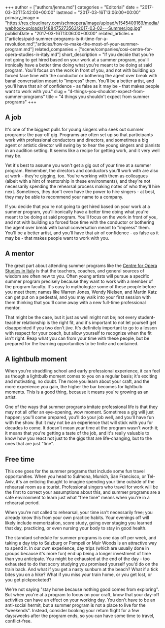 +++
author = ["authors/jenna.md"]
categories = "Editorial"
date = "2017-03-02T15:42:00+00:00"
lastmod = "2017-03-16T13:06:00+00:00"
primary_image = "https://res.cloudinary.com/schmopera/image/upload/v1545409169/media/webhook-uploads/1488475273563/2017-03-02---Summer.jpg.jpg"
publishDate = "2017-03-16T13:06:00+00:00"
related_articles = ["articles/paid-summer-programs-is-it-time-for-a-revolution.md","articles/how-to-make-the-most-of-your-summer-program.md"]
related_companies = ["scene/companies/cosi-centre-for-opera-studies-in-italy.md"]
short_description = "If you decide that you&#039;re not going to get hired based on your work at a summer program, you&#039;ll ironically have a better time doing what you&#039;re meant to be doing at said program. You&#039;ll focus on the work in front of you, and not with building up forced face time with the conductor or bothering the agent over break with banal conversation meant to &quot;impress&quot; them. You&#039;ll be a better artist, and you&#039;ll have that air of confidence - as false as it may be - that makes people want to work with you."
slug = "4-things-you-shouldnt-expect-from-summer-programs"
title = "4 things you shouldn&#039;t expect from summer programs"
+++

## A job

It's one of the biggest pulls for young singers who seek out summer programs: the pay-off gig. Programs are often set up so that participants work with professional conductors and directors, and sometimes a big agent or artistic director will swing by to hear the young singers and pianists in an audition setting. It seems like a recipe for getting work, and it very well may be. 

Yet it's best to assume you won't get a gig out of your time at a summer program. Remember, the directors and conductors you'll work with are also at work - they're gigging, too. You're working with them as colleagues (albeit with a hint of mentorship in these environments), and they're not necessarily spending the rehearsal process making notes of who they'll hire next. Sometimes, they don't even have the power to hire singers - at best, they may be able to recommend your name to a company.

If you decide that you're not going to get hired based on your work at a summer program, you'll ironically have a better time doing what you're meant to be doing at said program. You'll focus on the work in front of you, and not with building up forced face time with the conductor or bothering the agent over break with banal conversation meant to "impress" them. You'll be a better artist, and you'll have that air of confidence - as false as it may be - that makes people want to work with you.

## A mentor

The great part about attending summer programs like the [Centre for Opera Studies in Italy](http://www.co-si.com/) is that the teachers, coaches, and general sources of wisdom are often new to you. Often young artists will pursue a specific summer program precisely because they want to work with a member of the program faculty. It's easy to mythologize some of these people before you meet them; names like Warren Jones, Wendy Nielsen, and Martin Katz can get put on a pedestal, and you may walk into your first session with them thinking that you'll come away with a new full-time professional mentor.

That might be the case, but it just as well might not be; not every student-teacher relationship is the right fit, and it's important to not let yourself get disappointed if you two don't jive. It's definitely important to go to a lesson with respect for your coach, but allow yourself to recognize when the fit isn't right. Reap what you can from your time with these people, but be prepared for the learning opportunities to be finite and contained.

## A lightbulb moment

When you're straddling school and early professional experience, it can feel as though a lightbulb moment comes to you on a regular basis; it's exciting and motivating, no doubt. The more you learn about your craft, and the more experience you gain, the higher the bar becomes for lightbulb moments. This is a good thing, because it means you're growing as an artist.

One of the ways that summer programs imitate professional life is that they may not all offer an eye-opening, wow moment. Sometimes a gig will just happen; you'll come prepared, you'll do your job well, and you'll have fun with the show. But it may not be an experience that will stick with you for decades to come. It doesn't mean your time at the program wasn't worth it; it means that you're getting a taste of the job, and it's really valuable to know how you react not just to the gigs that are life-changing, but to the ones that are just "fine".

## Free time

This one goes for the summer programs that include some fun travel opportunities. When you head to Sulmona, Munich, San Francisco, or Tel-Aviv, it's an enticing thought to imagine spending your time outside of the rehearsal room as a tourist. Professional singers who travel for work will be the first to correct your assumptions about this, and summer programs are a safe environment to learn just what "free time" means when you're in a rehearsal period.

When you're not called to rehearsal, your time isn't necessarily free; you already know this from your own practice habits. Your evenings off will likely include memorization, score study, going over staging you learned that day, practicing, or even nursing your body to stay in good health.

The standard schedule for summer programs is one day off per week, and taking a day trip to Salzburg or Pompeii or Muir Woods is an attractive way to spend it. In our own experience, day trips (which are usually done in groups because it's more fun) end up being a longer investment of time than you anticipate. You might be exhausted at the end of the day - too exhausted to do that scory studying you promised yourself you'd do on the train back. And what if you get a nasty sunburn at the beach? What if a tick bites you on a hike? What if you miss your train home, or you get lost, or you get pickpocketed?

We're not saying "stay home because nothing good comes from exploring". But when you're at a program to focus on your craft, know that your day-off activities can have an effect on your working day. You don't have to be an anti-social hermit, but a summer program is not a place to live for the "weekends". Instead, consider booking your return flight for a few days/weeks after the program ends, so you can have some time to travel, conflict-free.
